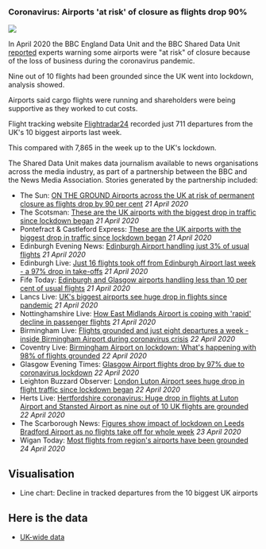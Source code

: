 ### Coronavirus: Airports 'at risk' of closure as flights drop 90%

![](https://ichef.bbci.co.uk/news/624/cpsprodpb/1153F/production/_111857907_flightsuk2-nc.png)

In April 2020 the BBC England Data Unit and the BBC Shared Data Unit [reported](https://www.bbc.co.uk/news/uk-england-52323416) experts warning some airports were "at risk" of closure because of the loss of business during the coronavirus pandemic.

Nine out of 10 flights had been grounded since the UK went into lockdown, analysis showed.

Airports said cargo flights were running and shareholders were being supportive as they worked to cut costs.

Flight tracking website [Flightradar24](https://www.flightradar24.com/) recorded just 711 departures from the UK's 10 biggest airports last week.

This compared with 7,865 in the week up to the UK's lockdown.

The Shared Data Unit makes data journalism available to news organisations across the media industry, as part of a partnership between the BBC and the News Media Association. Stories generated by the partnership included:

* The Sun: [ON THE GROUND Airports across the UK at risk of permanent closure as flights drop by 90 per cent](https://www.thesun.co.uk/travel/11444902/airports-uk-closed-fold-coronavirus/) *21 April 2020*
* The Scotsman: [These are the UK airports with the biggest drop in traffic since lockdown began](https://www.scotsman.com/read-this/these-are-uk-airports-biggest-drop-traffic-lockdown-began-2545302) *21 April 2020*
* Pontefract & Castleford Express: [These are the UK airports with the biggest drop in traffic since lockdown began](https://www.pontefractandcastlefordexpress.co.uk/read-this/these-are-uk-airports-biggest-drop-traffic-lockdown-began-2545302) *21 April 2020*
* Edinburgh Evening News: [Edinburgh Airport handling just 3% of usual flights](https://www.edinburghnews.scotsman.com/news/transport/edinburgh-airport-handling-just-3-usual-flights-2544868) *21 April 2020*
* Edinburgh Live: [Just 16 flights took off from Edinburgh Airport last week - a 97% drop in take-offs](https://www.edinburghlive.co.uk/news/edinburgh-news/just-16-flights-took-edinburgh-18126943) *21 April 2020*
* Fife Today: [Edinburgh and Glasgow airports handling less than 10 per cent of usual flights](https://www.fifetoday.co.uk/news/transport/edinburgh-and-glasgow-airports-handling-less-10-cent-usual-flights-2544913) *21 April 2020*
* Lancs Live: [UK's biggest airports see huge drop in flights since pandemic](https://www.lancs.live/news/uk-world-news/uks-biggest-airports-see-huge-18123456) *21 April 2020*
* Nottinghamshire Live: [How East Midlands Airport is coping with 'rapid' decline in passenger flights](https://www.nottinghampost.com/news/local-news/how-east-midlands-airport-coping-4063743) *21 April 2020*
* Birmingham Live: [Flights grounded and just eight departures a week - inside Birmingham Airport during coronavirus crisis](https://www.birminghammail.co.uk/news/midlands-news/flights-grounded-just-eight-departures-18125673) *22 April 2020*
* Coventry Live: [Birmingham Airport on lockdown: What's happening with 98% of flights grounded](https://www.coventrytelegraph.net/news/coventry-news/birmingham-airport-lockdown-whats-happening-18128763) *22 April 2020*
* Glasgow Evening Times: [Glasgow Airport flights drop by 97% due to coronavirus lockdown](https://www.glasgowtimes.co.uk/news/18396408.glasgow-airport-flights-drop-97-due-coronavirus-lockdown/) *22 April 2020*
* Leighton Buzzard Observer: [London Luton Airport sees huge drop in flight traffic since lockdown began](https://www.leightonbuzzardonline.co.uk/health/coronavirus/london-luton-airport-sees-huge-drop-flight-traffic-lockdown-began-2546487) *22 April 2020*
* Herts Live: [Hertfordshire coronavirus: Huge drop in flights at Luton Airport and Stansted Airport as nine out of 10 UK flights are grounded](https://www.hertfordshiremercury.co.uk/news/hertfordshire-coronavirus-huge-drop-flights-4064708) *22 April 2020*
* The Scarborough News: [Figures show impact of lockdown on Leeds Bradford Airport as no flights take off for whole week](https://www.thescarboroughnews.co.uk/news/transport/figures-show-impact-lockdown-leeds-bradford-airport-no-flights-take-whole-week-2547887) *23 April 2020*
* Wigan Today: [Most flights from region's airports have been grounded](https://www.wigantoday.net/business/most-flights-regions-airports-have-been-grounded-2548467) *24 April 2020*

## Visualisation

* Line chart: Decline in tracked departures from the 10 biggest UK airports

## Here is the data 

* [UK-wide data](https://docs.google.com/spreadsheets/d/1A7AvId5lHR5bCrgn-EotezP2RquzzeXvm8WBtiKldvY/edit#gid=0)
